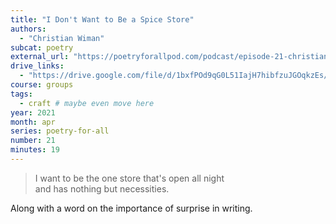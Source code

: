 ```yaml
---
title: "I Don't Want to Be a Spice Store"
authors:
  - "Christian Wiman"
subcat: poetry
external_url: "https://poetryforallpod.com/podcast/episode-21-christian-wiman-i-dont-want-to-be-a-spice-store/"
drive_links:
  - "https://drive.google.com/file/d/1bxfPOd9qG0L51IajH7hibfzuJGOqkzEs/view?usp=drivesdk"
course: groups
tags:
  - craft # maybe even move here
year: 2021
month: apr
series: poetry-for-all
number: 21
minutes: 19
---
```


> I want to be the one store that's open all night  
and has nothing but necessities.

Along with a word on the importance of surprise in writing.
